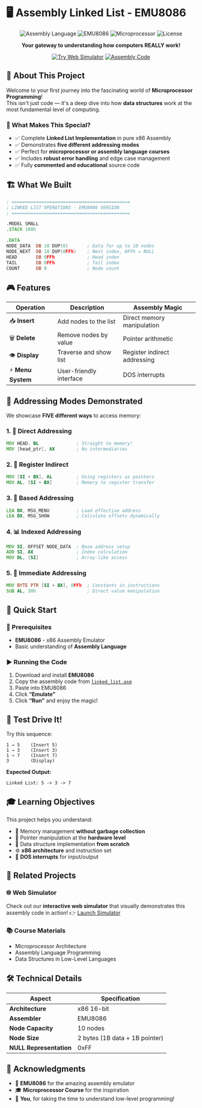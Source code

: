 # 🖥️ Assembly Linked List - EMU8086

<div align="center">

![Assembly Language](https://img.shields.io/badge/Assembly-x86--16-red)
![EMU8086](https://img.shields.io/badge/EMU8086-Compatible-green)
![Microprocessor](https://img.shields.io/badge/Microprocessor-Course-blue)
![License](https://img.shields.io/badge/License-MIT-yellow)

**Your gateway to understanding how computers REALLY work!**

[![Try Web Simulator](https://img.shields.io/badge/TRY-Web_Simulator-8A2BE2)](https://your-username.github.io/linked-list-simulator)
[![Assembly Code](https://img.shields.io/badge/View-Assembly_Code-orange)](./linked_list.asm)

</div>

## 🎯 About This Project

Welcome to your first journey into the fascinating world of **Microprocessor Programming**!  
This isn't just code — it's a deep dive into how **data structures** work at the most fundamental level of computing.

### 🌟 What Makes This Special?

- ✅ Complete **Linked List Implementation** in pure x86 Assembly  
- ✅ Demonstrates **five different addressing modes**  
- ✅ Perfect for **microprocessor or assembly language courses**  
- ✅ Includes **robust error handling** and edge case management  
- ✅ Fully **commented and educational** source code  


## 🏗️ What We Built

```asm
; ============================================
; LINKED LIST OPERATIONS - EMU8086 VERSION
; ============================================

.MODEL SMALL
.STACK 100h

.DATA
NODE_DATA  DB 10 DUP(0)       ; Data for up to 10 nodes
NODE_NEXT  DB 10 DUP(0FFh)    ; Next index, 0FFh = NULL
HEAD       DB 0FFh            ; Head index
TAIL       DB 0FFh            ; Tail index
COUNT      DB 0               ; Node count
````

## 🎮 Features

| Operation         | Description             | Assembly Magic               |
| ----------------- | ----------------------- | ---------------------------- |
| 📥 **Insert**     | Add nodes to the list   | Direct memory manipulation   |
| 🗑️ **Delete**    | Remove nodes by value   | Pointer arithmetic           |
| 👁️ **Display**   | Traverse and show list  | Register indirect addressing |
| ⚡ **Menu System** | User-friendly interface | DOS interrupts               |

## 🎯 Addressing Modes Demonstrated

We showcase **FIVE different ways** to access memory:

### 1. 🎯 Direct Addressing

```asm
MOV HEAD, BL              ; Straight to memory!
MOV [head_ptr], AX        ; No intermediaries
```

### 2. 🔄 Register Indirect

```asm
MOV [SI + BX], AL         ; Using registers as pointers
MOV AL, [SI + BX]         ; Memory to register transfer
```

### 3. 📍 Based Addressing

```asm
LEA DX, MSG_MENU          ; Load effective address
LEA DX, MSG_SHOW          ; Calculate offsets dynamically
```

### 4. 📊 Indexed Addressing

```asm
MOV SI, OFFSET NODE_DATA  ; Base address setup
ADD SI, AX                ; Index calculation
MOV DL, [SI]              ; Array-like access
```

### 5. 🔢 Immediate Addressing

```asm
MOV BYTE PTR [SI + BX], 0FFh  ; Constants in instructions
SUB AL, 30h                   ; Direct value manipulation
```

## 🚀 Quick Start

### 🧩 Prerequisites

* **EMU8086** - x86 Assembly Emulator
* Basic understanding of **Assembly Language**

### ▶️ Running the Code

1. Download and install **EMU8086**
2. Copy the assembly code from [`linked_list.asm`](./linked_list.asm)
3. Paste into EMU8086
4. Click **“Emulate”**
5. Click **“Run”** and enjoy the magic!


## 🧪 Test Drive It!

Try this sequence:

```
1 → 5    (Insert 5)
1 → 3    (Insert 3)
1 → 7    (Insert 7)
3        (Display)
```

**Expected Output:**

```
Linked List: 5 -> 3 -> 7
```

## 🎓 Learning Objectives

This project helps you understand:

* 🧠 Memory management **without garbage collection**
* 🧩 Pointer manipulation at the **hardware level**
* 🧮 Data structure implementation **from scratch**
* ⚙️ **x86 architecture** and instruction set
* 💬 **DOS interrupts** for input/output


## 🔗 Related Projects

### 🌐 Web Simulator

Check out our **interactive web simulator** that visually demonstrates this assembly code in action!
👉 [Launch Simulator](https://your-username.github.io/linked-list-simulator)

### 📚 Course Materials

* Microprocessor Architecture
* Assembly Language Programming
* Data Structures in Low-Level Languages

## 🛠️ Technical Details

| Aspect                  | Specification                  |
| ----------------------- | ------------------------------ |
| **Architecture**        | x86 16-bit                     |
| **Assembler**           | EMU8086                        |
| **Node Capacity**       | 10 nodes                       |
| **Node Size**           | 2 bytes (1B data + 1B pointer) |
| **NULL Representation** | 0xFF                           |

## 🎉 Acknowledgments

* 🧩 **EMU8086** for the amazing assembly emulator
* 🎓 **Microprocessor Course** for the inspiration
* 🙌 **You**, for taking the time to understand low-level programming!

```

